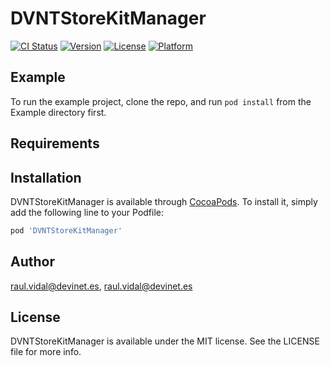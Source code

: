 # DVNTStoreKitManager

[![CI Status](https://img.shields.io/travis/raul.vidal@devinet.es/DVNTStoreKitManager.svg?style=flat)](https://travis-ci.org/raul.vidal@devinet.es/DVNTStoreKitManager)
[![Version](https://img.shields.io/cocoapods/v/DVNTStoreKitManager.svg?style=flat)](https://cocoapods.org/pods/DVNTStoreKitManager)
[![License](https://img.shields.io/cocoapods/l/DVNTStoreKitManager.svg?style=flat)](https://cocoapods.org/pods/DVNTStoreKitManager)
[![Platform](https://img.shields.io/cocoapods/p/DVNTStoreKitManager.svg?style=flat)](https://cocoapods.org/pods/DVNTStoreKitManager)

## Example

To run the example project, clone the repo, and run `pod install` from the Example directory first.

## Requirements

## Installation

DVNTStoreKitManager is available through [CocoaPods](https://cocoapods.org). To install
it, simply add the following line to your Podfile:

```ruby
pod 'DVNTStoreKitManager'
```

## Author

raul.vidal@devinet.es, raul.vidal@devinet.es

## License

DVNTStoreKitManager is available under the MIT license. See the LICENSE file for more info.
